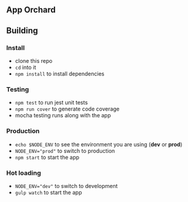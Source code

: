 ## App Orchard


## Building

### Install
- clone this repo
- `cd` into it
- `npm install` to install dependencies

### Testing
- `npm test` to run jest unit tests
- `npm run cover` to generate code coverage
- mocha testing runs along with the app

### Production

- `echo $NODE_ENV` to see the environment you are using (__dev__ or __prod__)
- `NODE_ENV="prod"` to switch to production
- `npm start` to start the app

### Hot loading

- `NODE_ENV="dev"` to switch to development
- `gulp watch` to start the app
